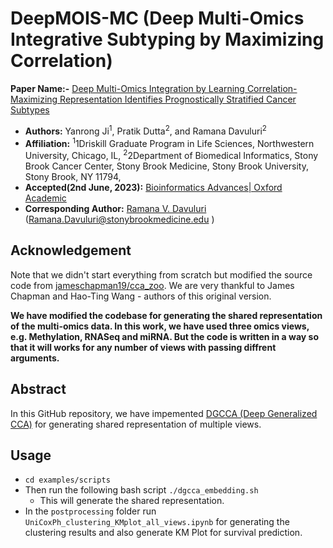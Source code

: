 # DeepMOIS-MC (Deep Multi-Omics Integrative Subtyping by Maximizing Correlation)


**Paper Name:-** [Deep Multi-Omics Integration by Learning Correlation-Maximizing Representation Identifies Prognostically Stratified Cancer Subtypes]()
* **Authors:** Yanrong Ji<sup>1</sup>, Pratik Dutta<sup>2</sup>, and Ramana Davuluri<sup>2</sup>
* **Affiliation:** <sup>1</sup>1Driskill Graduate Program in Life Sciences, Northwestern University, Chicago, IL, <sup>2</sup>2Department of Biomedical Informatics, Stony Brook Cancer Center, Stony Brook Medicine, Stony Brook University, Stony Brook, NY 11794,
* **Accepted(2nd June, 2023):** [Bioinformatics Advances| Oxford Academic](https://academic.oup.com/bioinformaticsadvances)
* **Corresponding Author:** [Ramana V. Davuluri](https://bmi.stonybrookmedicine.edu/people/ramana_davuluri) (Ramana.Davuluri@stonybrookmedicine.edu ) 

## Acknowledgement
Note that we didn't start everything from scratch but modified the source code from [jameschapman19/cca_zoo](https://github.com/jameschapman19/cca_zoo). We are very thankful to James Chapman and Hao-Ting Wang - authors of this original version. 


**We have modified the codebase for generating the shared representation of the multi-omics data. In this work, we have used three omics views, e.g. Methylation, RNASeq and miRNA. But the code is written in a way so that it will works for any number of views with passing diffrent arguments.**  

## Abstract
In this GitHub repository, we have impemented  [DGCCA (Deep Generalized CCA)](https://www.aclweb.org/anthology/W19-4301.pdf) for generating shared representation of multiple views. 



## Usage
* `cd examples/scripts`
* Then run the following bash script
`./dgcca_embedding.sh` 
  - This will generate the shared representation. 
* In the `postprocessing` folder run `UniCoxPh_clustering_KMplot_all_views.ipynb` for generating the clustering results and also generate KM Plot for survival prediction.  
